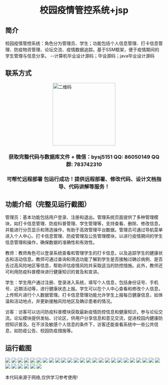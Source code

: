 <p><h1 align="center">校园疫情管控系统+jsp</h1></p>

## 简介
校园疫情管控系统：角色分为管理员、学生；功能包括个人信息管理、打卡信息管理、防疫物资管理、论坛交流、疫情数据追踪。基于SSM框架，便于疫情期间的学生管理与信息分享。    --计算机毕业设计源码；毕设源码；java毕业设计源码


## 联系方式
<img src="https://bs-1329754181.cos.ap-shanghai.myqcloud.com/wx.jpg" alt="二维码" style="display: block; margin: 0 auto;" width="200px">
<p><h3 align="center">获取完整代码与数据库文件 + 微信：bysj5151 QQ: 86050149 QQ群: 783742310</h3></p>
<p><h3 align="center">可帮忙远程部署 包运行成功！提供远程部署、修改代码、设计文档指导、代码讲解等服务！</h3></p>

## 功能介绍（完整见运行截图）
管理员：基本功能包括用户登录、注册和退出。管理系统页面提供了多种管理模块，如打卡信息管理、防疫科普管理、学生管理等，支持查看、删除、修改信息，并能进行分页显示和筛选操作，有助于高效管理平台数据。管理员可通过导航菜单进入个人中心、打卡信息管理、防疫管理及公告管理模块，以进行疫情期间的学生信息管理和操作，确保数据的准确性和有效性。

教师：教师角色可以登录系统查看和管理学生的打卡信息，以及追踪学生的健康状态和活动信息。教师可通过查询和筛选功能了解到学生是否接触过确诊病例、是否去过高风险地区等信息，帮助评估疫情风险并采取适当的防控措施。此外，教师还可利用防疫科普模块进行健康知识的普及和宣讲。

学生：学生用户通过注册、登录进入系统，填写个人信息，包括身份证号、手机号、近期活动等，进行健康状态上报。学生可以在个人中心查看和修改个人信息，上传照片进行个人数据管理。打卡信息管理功能允许学生上报每日健康信息，如体温和活动地点，并更新接触风险地区及确诊患者的情况。

访客：访客可以访问防疫科普模块获取最新疫情防控信息和健康知识，参与论坛交流。论坛模块提供发帖、讨论区，供用户分享信息和意见交流，促进校园内健康防控知识普及。在不涉及敏感个人信息的条件下，访客还能查看系统中一些公共信息，如防疫公告、校园防疫措施等。


## 运行截图
![](https://bs-1329754181.cos.ap-shanghai.myqcloud.com/ssm/CampusPandemicControlSystem/img/001.jpg)
![](https://bs-1329754181.cos.ap-shanghai.myqcloud.com/ssm/CampusPandemicControlSystem/img/002.jpg)
![](https://bs-1329754181.cos.ap-shanghai.myqcloud.com/ssm/CampusPandemicControlSystem/img/003.jpg)
![](https://bs-1329754181.cos.ap-shanghai.myqcloud.com/ssm/CampusPandemicControlSystem/img/004.jpg)
![](https://bs-1329754181.cos.ap-shanghai.myqcloud.com/ssm/CampusPandemicControlSystem/img/005.jpg)
![](https://bs-1329754181.cos.ap-shanghai.myqcloud.com/ssm/CampusPandemicControlSystem/img/006.jpg)
![](https://bs-1329754181.cos.ap-shanghai.myqcloud.com/ssm/CampusPandemicControlSystem/img/007.jpg)
![](https://bs-1329754181.cos.ap-shanghai.myqcloud.com/ssm/CampusPandemicControlSystem/img/008.jpg)
![](https://bs-1329754181.cos.ap-shanghai.myqcloud.com/ssm/CampusPandemicControlSystem/img/009.jpg)
![](https://bs-1329754181.cos.ap-shanghai.myqcloud.com/ssm/CampusPandemicControlSystem/img/010.jpg)
![](https://bs-1329754181.cos.ap-shanghai.myqcloud.com/ssm/CampusPandemicControlSystem/img/011.jpg)
![](https://bs-1329754181.cos.ap-shanghai.myqcloud.com/ssm/CampusPandemicControlSystem/img/012.jpg)
![](https://bs-1329754181.cos.ap-shanghai.myqcloud.com/ssm/CampusPandemicControlSystem/img/013.jpg)
![](https://bs-1329754181.cos.ap-shanghai.myqcloud.com/ssm/CampusPandemicControlSystem/img/014.jpg)
![](https://bs-1329754181.cos.ap-shanghai.myqcloud.com/ssm/CampusPandemicControlSystem/img/015.jpg)
![](https://bs-1329754181.cos.ap-shanghai.myqcloud.com/ssm/CampusPandemicControlSystem/img/016.jpg)
![](https://bs-1329754181.cos.ap-shanghai.myqcloud.com/ssm/CampusPandemicControlSystem/img/017.jpg)
![](https://bs-1329754181.cos.ap-shanghai.myqcloud.com/ssm/CampusPandemicControlSystem/img/018.jpg)
![](https://bs-1329754181.cos.ap-shanghai.myqcloud.com/ssm/CampusPandemicControlSystem/img/019.jpg)
![](https://bs-1329754181.cos.ap-shanghai.myqcloud.com/ssm/CampusPandemicControlSystem/img/020.jpg)
![](https://bs-1329754181.cos.ap-shanghai.myqcloud.com/ssm/CampusPandemicControlSystem/img/021.jpg)
![](https://bs-1329754181.cos.ap-shanghai.myqcloud.com/ssm/CampusPandemicControlSystem/img/022.jpg)
![](https://bs-1329754181.cos.ap-shanghai.myqcloud.com/ssm/CampusPandemicControlSystem/img/023.jpg)
![](https://bs-1329754181.cos.ap-shanghai.myqcloud.com/ssm/CampusPandemicControlSystem/img/024.jpg)
![](https://bs-1329754181.cos.ap-shanghai.myqcloud.com/ssm/CampusPandemicControlSystem/img/025.jpg)
![](https://bs-1329754181.cos.ap-shanghai.myqcloud.com/ssm/CampusPandemicControlSystem/img/026.jpg)
![](https://bs-1329754181.cos.ap-shanghai.myqcloud.com/ssm/CampusPandemicControlSystem/img/027.jpg)
![](https://bs-1329754181.cos.ap-shanghai.myqcloud.com/ssm/CampusPandemicControlSystem/img/028.jpg)
![](https://bs-1329754181.cos.ap-shanghai.myqcloud.com/ssm/CampusPandemicControlSystem/img/029.jpg)
![](https://bs-1329754181.cos.ap-shanghai.myqcloud.com/ssm/CampusPandemicControlSystem/img/030.jpg)
![](https://bs-1329754181.cos.ap-shanghai.myqcloud.com/ssm/CampusPandemicControlSystem/img/031.jpg)

<p>本代码来源于网络,仅供学习参考使用!</p>
